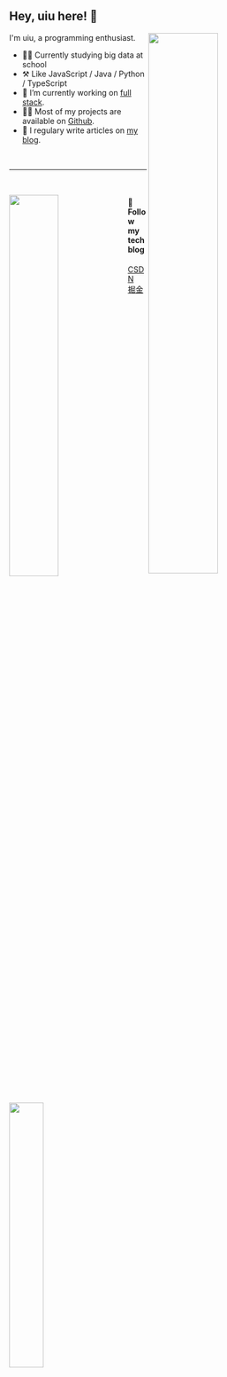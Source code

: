 
## Hey, uiu here! :wave:


<a href="https://github.com/uiuing" target="view_window"><img align="right" width="50%" src="https://github-readme-stats.vercel.app/api?username=uiuing&count_private=true&show_icons=true&hide=issues" draggable="false"></a>

I'm uiu, a programming enthusiast.

-   👨‍🎓 Currently studying big data at school
-   ⚒️ Like JavaScript / Java / Python / TypeScript
-   🔭 I’m currently working on <a href="https://www.w3schools.com/whatis/whatis_fullstack.asp" target="_blank">full stack</a>.
-   👨‍💻 Most of my projects are available on <a href="https://github.com/uiuing" target="_blank">Github</a>.
-   📝 I regulary write articles on <a href="https://uiuing.blog.csdn.net/" target="_blank">my blog</a>.


<br>

---

<br>

<a href="https://github.com/uiuing" target="view_window"><img align="left"  width="42%" src="https://github-readme-stats.vercel.app/api/top-langs/?username=uiuing&layout=compact&hide=css,html" draggable="false"></a>

#### 🌟 **Follow my tech blog**

<a href="https://uiuing.blog.csdn.net" target="view_window">CSDN</a>  &nbsp;&nbsp; <a href="https://juejin.cn/user/4037839851890990" target="view_window">掘金</a>  



<a href="https://uiuing.blog.csdn.net" target="view_window">
<img align="left" width="35%" src="https://user-images.githubusercontent.com/73827386/155535171-41d4c49e-c4b7-435a-bc5d-7a3c8a883cb5.png" draggable="false">
</a>









